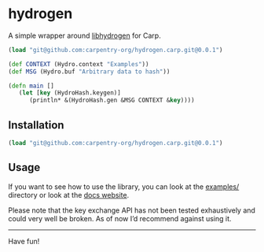 # hydrogen

A simple wrapper around [libhydrogen](https://github.com/jedisct1/libhydrogen)
for Carp.

```clojure
(load "git@github.com:carpentry-org/hydrogen.carp.git@0.0.1")

(def CONTEXT (Hydro.context "Examples"))
(def MSG (Hydro.buf "Arbitrary data to hash"))

(defn main []
   (let [key (HydroHash.keygen)]
      (println* &(HydroHash.gen &MSG CONTEXT &key))))
```

## Installation

```clojure
(load "git@github.com:carpentry-org/hydrogen.carp.git@0.0.1")
```

## Usage

If you want to see how to use the library, you can look at the
[examples/](/examples) directory or look at the [docs
website](https://veitheller.de/hydrogen/).

Please note that the key exchange API has not been tested exhaustively and
could very well be broken. As of now I’d recommend against using it.

<hr/>

Have fun!
